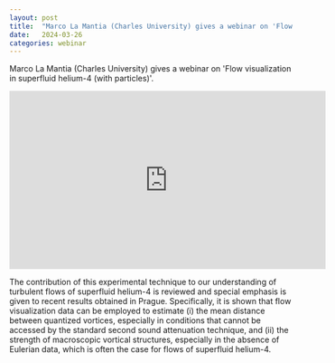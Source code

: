 ```yaml
---
layout: post
title:  "Marco La Mantia (Charles University) gives a webinar on 'Flow visualization in superfluid helium-4  (with particles)' (4PM UK time)"
date:   2024-03-26
categories: webinar
---
```

Marco La Mantia (Charles University) gives a webinar on 'Flow visualization in superfluid helium-4  (with particles)'.

<iframe width="560" height="315" src="https://www.youtube.com/embed/-xc0W067qMc?si=NwNI4x3eT4xmrMc3" title="YouTube video player" frameborder="0" allow="accelerometer; autoplay; clipboard-write; encrypted-media; gyroscope; picture-in-picture; web-share" referrerpolicy="strict-origin-when-cross-origin" allowfullscreen></iframe>


The contribution of this experimental technique to our understanding of turbulent flows of superfluid helium-4 is reviewed and special emphasis is given to recent results obtained in Prague. Specifically, it is shown that flow visualization data can be employed to estimate (i) the mean distance between quantized vortices, especially in conditions that cannot be accessed by the standard second sound attenuation technique, and (ii) the strength of macroscopic vortical structures, especially in the absence of Eulerian data, which is often the case for flows of superfluid helium-4.

